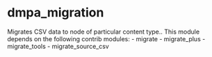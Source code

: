 # dmpa_migration

Migrates CSV data to node of particular content type.. This module depends on the following contrib modules:
	- migrate
  	- migrate_plus
  	- migrate_tools
  	- migrate_source_csv

